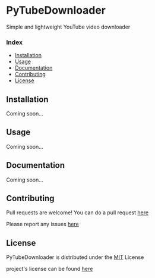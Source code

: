 # PyTubeDownloader

Simple and lightweight YouTube video downloader

### Index

- [Installation](https://github.com/gioggino/pytubedownloader/blob/master/README.md#Installation)
- [Usage](https://github.com/gioggino/pytubedownloader/blob/master/README.md#Usage)
- [Documentation](https://github.com/gioggino/pytubedownloader/blob/master/README.md#Documentation)
- [Contributing](https://github.com/gioggino/pytubedownloader/blob/master/README.md#Contributing)
- [License](https://github.com/gioggino/pytubedownloader/blob/master/README.md#License)

## Installation

Coming soon...

## Usage

Coming soon...

## Documentation

Coming soon...

## Contributing

Pull requests are welcome! You can do a pull request [here](https://github.com/gioggino/pytubedownloader/pulls)

Please report any issues [here](https://github.com/gioggino/pytubedownloader/issues)

## License

PyTubeDownloader is distributed under the [MIT](https://choosealicense.com/licenses/mit/) License

project's license can be found [here](https://github.com/gioggino/pytubedownloader/blob/master/LICENSE)
